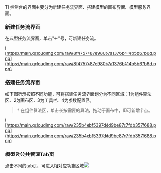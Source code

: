 TI 控制台的界面主要分为新建任务流界面、搭建模型的画布界面、模型服务界面。

### 新建任务流界面

在典型任务流界面，单击"＋"号，可新建任务流。

![https://main.qcloudimg.com/raw/8f4757487e980b7a1376b414b5b67b6d.png](https://main.qcloudimg.com/raw/8f4757487e980b7a1376b414b5b67b6d.png)

### 搭建任务流界面

如下图所示按照不同功能，可将搭建任务流界面划分为不同区域：1为组件算法区、2为画布区、3为工具栏、4为参数配置区。

> ? 在组件算法区，单击长按需要的算法，拖动于画布中，即可新增节点。

![https://main.qcloudimg.com/raw/235b4ebf5397ddd9be87c7fdb357f688.png](https://main.qcloudimg.com/raw/235b4ebf5397ddd9be87c7fdb357f688.png)

### 模型及公共管理Tab页

点击不同的tab页，可进入相对应功能区域![](C:\Users\XIAOYI~1\AppData\Local\Temp\1553073721220.png)
